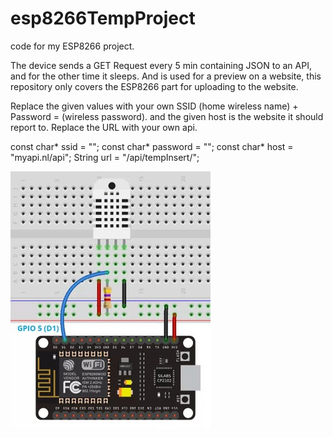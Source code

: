 # esp8266TempProject
code for my ESP8266 project.

The device sends a GET Request every 5 min containing JSON to an API, and for the other time it sleeps.
And is used for a preview on a website, this repository only covers the ESP8266 part for uploading to the website.

Replace the given values with your own SSID (home wireless name) + Password = (wireless password).
and the given host is the website it should report to.
Replace the URL with your own api.

const char* ssid     = "";
const char* password = "";
const char* host = "myapi.nl/api"; 
String url = "/api/tempInsert/";

![](ESP8266-DHT11.jpg)
